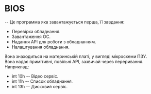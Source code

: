 # BIOS
-- Це программа яка завантажується перша, її завдання:
 - Перевірка обладнання.
 - Завантаження ОС.
 - Надання API для роботи з обладнанням.
 - Налаштування обладнання.

Вона знаходиться на материнській платі, у вигляді мікросхеми ПЗУ.<br>
Вона надає примітивні, повільні API, зазвичай через переривання. Наприклад:
 - int 10h -- Відео сервіс.
 - int 11h -- Список обладнання.
 - int 13h -- Дисковий сервіс.
